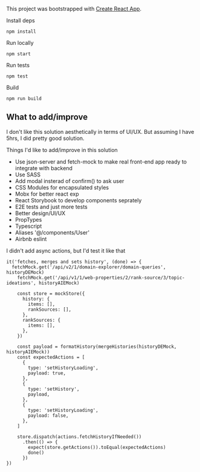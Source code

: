 This project was bootstrapped with [Create React App](https://github.com/facebookincubator/create-react-app).

Install deps

`npm install`

Run locally

`npm start`

Run tests

`npm test`

Build

`npm run build`

## What to add/improve

I don't like this solution aesthetically in terms of UI/UX. But assuming I have 5hrs, I did pretty good solution.

Things I'd like to add/improve in this solution
 - Use json-server and fetch-mock to make real front-end app ready to integrate with backend
 - Use SASS
 - Add modal insterad of confirm() to ask user
 - CSS Modules for encapsulated styles
 - Mobx for better react exp
 - React Storybook to develop components seprately
 - E2E tests and just more tests
 - Better design/UI/UX
 - PropTypes
 - Typescript
 - Aliases '@/components/User'
 - Airbnb eslint

I didn't add async actions, but I'd test it like that

```
it('fetches, merges and sets history', (done) => {
  fetchMock.get('/api/v2/1/domain-explorer/domain-queries', historyDEMock)
    fetchMock.get('/api/v1/1/web-properties/2/rank-source/3/topic-ideations', historyAIEMock)

    const store = mockStore({
      history: {
        items: [],
        rankSources: [],
      },
      rankSources: {
        items: [],
      },
    })

    const payload = formatHistory(mergeHistories(historyDEMock, historyAIEMock))
    const expectedActions = [
      {
        type: 'setHistoryLoading',
        payload: true,
      },
      {
        type: 'setHistory',
        payload,
      },
      {
        type: 'setHistoryLoading',
        payload: false,
      },
    ]

    store.dispatch(actions.fetchHistoryIfNeeded())
      .then(() => {
        expect(store.getActions()).toEqual(expectedActions)
        done()
      })
})
```
